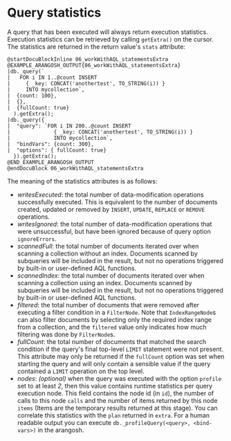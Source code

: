Query statistics
================

A query that has been executed will always return execution statistics. Execution statistics
can be retrieved by calling `getExtra()` on the cursor. The statistics are returned in the
return value's `stats` attribute:

    @startDocuBlockInline 06_workWithAQL_statementsExtra
    @EXAMPLE_ARANGOSH_OUTPUT{06_workWithAQL_statementsExtra}
    |db._query(`
    |   FOR i IN 1..@count INSERT
    |     { _key: CONCAT('anothertest', TO_STRING(i)) }
    |     INTO mycollection`,
    |  {count: 100},
    |  {},
    |  {fullCount: true}
      ).getExtra();
    |db._query({
    |  "query": `FOR i IN 200..@count INSERT
    |              { _key: CONCAT('anothertest', TO_STRING(i)) }
    |              INTO mycollection`,
    |  "bindVars": {count: 300},
    |  "options": { fullCount: true}
      }).getExtra();
    @END_EXAMPLE_ARANGOSH_OUTPUT
    @endDocuBlock 06_workWithAQL_statementsExtra

The meaning of the statistics attributes is as follows:

* *writesExecuted*: the total number of data-modification operations successfully executed.
  This is equivalent to the number of documents created, updated or removed by `INSERT`,
  `UPDATE`, `REPLACE` or `REMOVE` operations.
* *writesIgnored*: the total number of data-modification operations that were unsuccessful,
  but have been ignored because of query option `ignoreErrors`.
* *scannedFull*: the total number of documents iterated over when scanning a collection 
  without an index. Documents scanned by subqueries will be included in the result, but not
  no operations triggered by built-in or user-defined AQL functions.
* *scannedIndex*: the total number of documents iterated over when scanning a collection using
  an index. Documents scanned by subqueries will be included in the result, but not
  no operations triggered by built-in or user-defined AQL functions.
* *filtered*: the total number of documents that were removed after executing a filter condition
  in a `FilterNode`. Note that `IndexRangeNode`s can also filter documents by selecting only
  the required index range from a collection, and the `filtered` value only indicates how much
  filtering was done by `FilterNode`s.
* *fullCount*: the total number of documents that matched the search condition if the query's
  final top-level `LIMIT` statement were not present.
  This attribute may only be returned if the `fullCount` option was set when starting the 
  query and will only contain a sensible value if the query contained a `LIMIT` operation on
  the top level.
* *nodes*: _(optional)_ when the query was executed with the option `profile` set to at least *2*,
  then this value contains runtime statistics per query execution node. This field contains the
  node id (in `id`), the number of calls to this node `calls` and the number of items returned
  by this node `items` (Items are the temporary results returned at this stage). You can correlate
  this statistics with the `plan` returned in `extra`. For a human readable output you can execute 
  `db._profileQuery(<query>, <bind-vars>)` in the arangosh.
